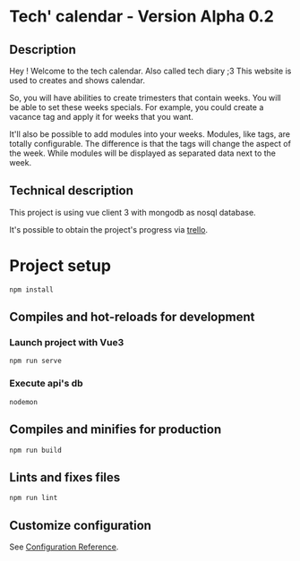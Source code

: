# Tech' calendar - Version Alpha 0.2
## Description

Hey ! Welcome to the tech calendar. Also called tech diary ;3
This website is used to creates and shows calendar.

So, you will have abilities to create trimesters that contain weeks. You will be able to set these weeks specials. 
For example, you could create a vacance tag and apply it for weeks that you want.  

It'll also be possible to add modules into your weeks.
Modules, like tags, are totally configurable. The difference is that the tags will change the aspect of the week. While modules will be displayed as separated data next to the week. 

## Technical description
This project is using vue client 3 with mongodb as nosql database. 

It's possible to obtain the project's progress via [trello](https://trello.com/b/3His3uPP/mytechcalendar).

# Project setup
```
npm install
```

## Compiles and hot-reloads for development
### Launch project with Vue3
```
npm run serve 
```
### Execute api's db

```
nodemon
```


## Compiles and minifies for production
```
npm run build
```

## Lints and fixes files
```
npm run lint
```

## Customize configuration
See [Configuration Reference](https://cli.vuejs.org/config/).
